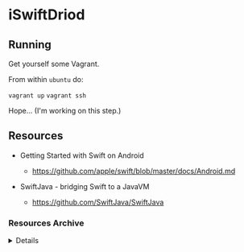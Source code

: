 # iSwiftDriod

## Running
Get yourself some Vagrant.

From within `ubuntu` do:

`vagrant up`
`vagrant ssh`

Hope… (I'm working on this step.)


## Resources

- Getting Started with Swift on Android
  - https://github.com/apple/swift/blob/master/docs/Android.md

- SwiftJava - bridging Swift to a JavaVM
  - https://github.com/SwiftJava/SwiftJava


### Resources Archive

<details>

- Why we put an app in the Play Store Store using Swift
  - https://medium.com/@ephemer/why-we-put-an-app-in-the-android-play-store-using-swift-96ac87c88dfc
  - https://medium.com/@ephemer/how-we-put-an-app-in-the-android-play-store-using-swift-67bd99573e3c#.26kldolrm
  - https://medium.com/@ephemer/using-jni-in-swift-to-put-an-app-into-the-android-play-store-732e542a99dd

- Silver by Elements
  - http://www.elementscompiler.com/elements/silver/default.aspx

- Running Swift code on Android
  - http://romain.goyet.com/articles/running_swift_code_on_android/

- Getting Started With Multi File Command Line Swift
  - http://sgeos.github.io/swift/2016/02/08/getting-started-with-multi-file-command-line-swift.html

- SwiftAndroid (github group/org)
  - https://github.com/SwiftAndroid
  - https://github.com/SwiftAndroid/swift/commit/7c502b6344a240c8e06c5e48e5ab6fa32c887ab3

- Proof-of-concept port of Swift for Android
  - https://lists.swift.org/pipermail/swift-dev/Week-of-Mon-20151207/000171.html

- Djinni (Dropbox tool for generating cross-language type declarations and interface bindings)
  - https://github.com/dropbox/djinni

</details>
